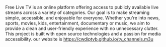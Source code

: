 Free Live TV is an online platform offering access to publicly available live streams across a variety of categories. Our goal is to make streaming simple, accessible, and enjoyable for everyone.
Whether you're into news, sports, movies, kids, entertainment, documentary or music, we aim to provide a clean and user-friendly experience with no unnecessary clutter.
This project is built with open source technologies and a passion for media accessibility. our website is https://cwdiptvb.github.io/tv_channels.m3u
